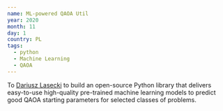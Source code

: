 ```yaml
---
name: ML-powered QAOA Util
year: 2020
month: 11
day: 1
country: PL
tags:
  - python
  - Machine Learning
  - QAOA
---
```

To [Dariusz Lasecki](https://dlasecki.github.io/) to build an open-source Python library that delivers easy-to-use high-quality pre-trained machine learning models to predict good QAOA starting parameters for selected classes of problems.
